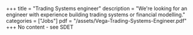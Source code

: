 +++
title = "Trading Systems engineer"
description = "We're looking for an engineer with experience building trading systems or financial modelling."
categories = ["Jobs"]
pdf = "/assets/Vega-Trading-Systems-Engineer.pdf"
+++
No content - see SDET